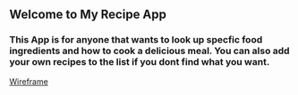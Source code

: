 ## Welcome to My Recipe App
### This App is for anyone that wants to look up specfic food ingredients and how to cook a delicious meal. You can also add your own recipes to the list if you dont find what you want. 

[Wireframe](./food-app-wireframe.png)
